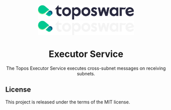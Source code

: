 <div id="top"></div>
<!-- PROJECT LOGO -->
<br />
<div align="center">

  <img src="./.github/assets/logo.png#gh-light-mode-only" alt="Logo" width="300">
  <img src="./.github/assets/logo_dark.png#gh-dark-mode-only" alt="Logo" width="300">

  <h1>Executor Service</h1>

  <p>
    The Topos Executor Service executes cross-subnet messages on receiving subnets.
  </p>
</div>

## License

This project is released under the terms of the MIT license.
